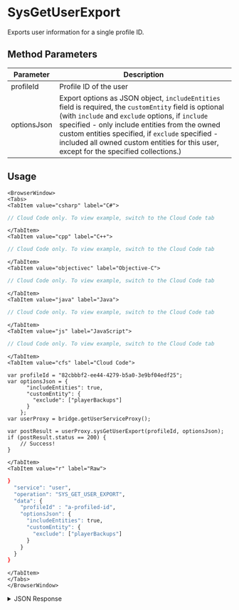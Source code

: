 # SysGetUserExport

Exports user information for a single profile ID.

<PartialServop service_name="user" operation_name="SYS_GET_USER_EXPORT" />

## Method Parameters
Parameter | Description
--------- | -----------
profileId | Profile ID of the user
optionsJson | Export options as JSON object, `includeEntities` field is required, the `customEntity` field is optional (with `include` and `exclude` options, if `include` specified - only include entities from the owned custom entities specified, if `exclude` specified - included all owned custom entities for this user, except for the specified collections.)

## Usage

```mdx-code-block
<BrowserWindow>
<Tabs>
<TabItem value="csharp" label="C#">
```

```csharp
// Cloud Code only. To view example, switch to the Cloud Code tab
```

```mdx-code-block
</TabItem>
<TabItem value="cpp" label="C++">
```

```cpp
// Cloud Code only. To view example, switch to the Cloud Code tab
```

```mdx-code-block
</TabItem>
<TabItem value="objectivec" label="Objective-C">
```

```objectivec
// Cloud Code only. To view example, switch to the Cloud Code tab
```

```mdx-code-block
</TabItem>
<TabItem value="java" label="Java">
```

```java
// Cloud Code only. To view example, switch to the Cloud Code tab
```

```mdx-code-block
</TabItem>
<TabItem value="js" label="JavaScript">
```

```javascript
// Cloud Code only. To view example, switch to the Cloud Code tab
```

```mdx-code-block
</TabItem>
<TabItem value="cfs" label="Cloud Code">
```

```cfscript
var profileId = "82cbbbf2-ee44-4279-b5a0-3e9bf04edf25";
var optionsJson = {
      "includeEntities": true,
      "customEntity": {
        "exclude": ["playerBackups"] 
      }
    };
var userProxy = bridge.getUserServiceProxy();

var postResult = userProxy.sysGetUserExport(profileId, optionsJson);   
if (postResult.status == 200) {
    // Success!
}
```

```mdx-code-block
</TabItem>
<TabItem value="r" label="Raw">
```

```r
}
  "service": "user",
  "operation": "SYS_GET_USER_EXPORT",
  "data": {
    "profileId" : "a-profiled-id",
    "optionsJson": {
      "includeEntities": true,
      "customEntity": {
        "exclude": ["playerBackups"] 
      }
    }
  }
}
```

```mdx-code-block
</TabItem>
</Tabs>
</BrowserWindow>
```

<details>
<summary>JSON Response</summary>

```json
{
  "data": {
    "82cbbbf2-ee44-4279-b5a0-3e9bf04edf25": [
      {
        "appEmailAccounts": [
          {
            "emailAddress": "jasonbitheads@gmail.com"
          }
        ],
        "childEntities": [
          {
            "entityId": "77d2e40d-1807-4ebe-bff3-a77a4067e632",
            "entityType": "address",
            "version": 1,
            "data": {
              "street": "1309 Carling"
            },
            "acl": {
              "other": 0
            },
            "createdAt": 1623785645742,
            "updatedAt": 1623785645742
          },
          {
            "entityId": "3abe124b-2652-4c1c-96b9-f36b39415e09",
            "entityType": "address1",
            "version": 1,
            "data": {
              "street": "1310 Carling"
            },
            "acl": {
              "other": 0
            },
            "createdAt": 1623785660029,
            "updatedAt": 1623785660029
          }
        ],
        "credentials": [
          {
            "externalId": "jasonbitheads@gmail.com",
            "authenticationType": "Email",
            "authSubType": ""
          }
        ],
        "groups": {
          "requested": [],
          "invited": [],
          "groups": []
        },
        "leaderboardScores": [
          {
            "leaderboardId": "aLeaderboardId",
            "versionId": 31,
            "score": 10,
            "data": {
              "nickname": "batman"
            },
            "createdAt": 1634748477272,
            "updatedAt": 1634748477272
          },
          {
            "leaderboardId": "aLeaderboardId11",
            "versionId": 31,
            "score": 10,
            "data": {
              "nickname": "batman"
            },
            "createdAt": 1634748537457,
            "updatedAt": 1634748537457
          }
        ],
        "playerCurrency": {
          "createdAt": 1623785637325,
          "updatedAt": 1623785637325,
          "syncTimestamp": 1623785637325,
          "items": {}
        },
        "playerProfile": [
          {
            "playerName": "",
            "pictureUrl": null,
            "platforms": [
              "IOS"
            ],
            "home": null,
            "countryCode": "CA",
            "languageCode": "en",
            "timeZoneOffset": -5,
            "createdAt": 1623785637315,
            "updatedAt": 1623785637337,
            "amountSpent": 0,
            "refundCount": 0,
            "vcClaimed": 0,
            "vcPurchased": 0,
            "summaryFriendData": null,
            "isTester": false,
            "ab_testing_id": 95,
            "loginCount": 1,
            "lastLogin": 1623785637323,
            "previousLogin": null,
            "randomAttribute": 0.3492390588647414,
            "playerRating": 0,
            "shieldExpiry": 0,
            "matchesPlayed": 0,
            "lastMatch": 0,
            "activeSessions": [
              "rgk8kmpguqquakojqmvsh6hco6"
            ],
            "matchAttackExpiry": null,
            "matchEnabled": false,
            "attributes": {},
            "automatedPromotions": [],
            "friendProfileIds": [],
            "emailAddress": "jasonbitheads@gmail.com"
          }
        ],
        "playerStatistics": {
          "syncTimestamp": 1623785637334,
          "statistics": {},
          "experienceLevel": 0,
          "experiencePoints": 0,
          "milestonesStatus": {},
          "questsStatus": {},
          "playerAchievements": []
        }
      }
    ]
  },
  "status": 200
}
```
</details>

